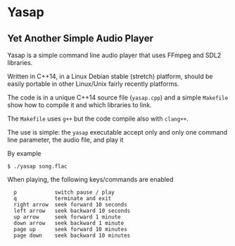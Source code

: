 # Yasap
## Yet Another Simple Audio Player

Yasap is a simple command line audio player that uses FFmpeg and SDL2 libraries.

Written in C++14, in a Linux Debian stable (stretch) platform, should be easily portable in other Linux/Unix fairly recently platforms.

The code is in a unique C++14 source file (`yasap.cpp`) and a simple `Makefile` show how to compile it and which libraries to link.

The `Makefile` uses `g++` but the code compile also with `clang++`.

The use is simple: the `yasap` executable accept only and only one command line parameter, the audio file, and play it

By example

```
$ ./yasap song.flac
```

When playing, the following keys/commands are enabled

```
  p            switch pause / play
  q            terminate and exit
  right arrow  seek forward 10 seconds
  left arrow   seek backward 10 seconds
  up arrow     seek forward 1 minute
  down arrow   seek backward 1 minute
  page up      seek forward 10 minutes
  page down    seek backward 10 minutes 
```
